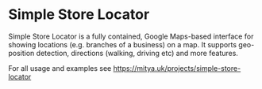 # Simple Store Locator

Simple Store Locator is a fully contained, Google Maps-based interface for showing locations (e.g. branches of a business) on a map. It  supports geo-position detection, directions (walking, driving etc) and more features.

For all usage and examples see https://mitya.uk/projects/simple-store-locator
